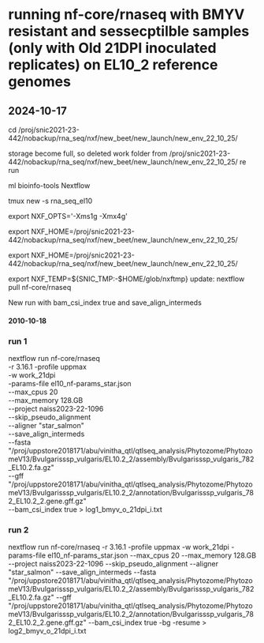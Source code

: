 # running nf-core/rnaseq with BMYV resistant and sessecptilble samples (only with Old 21DPI inoculated replicates) on EL10_2 reference genomes
## 2024-10-17

cd /proj/snic2021-23-442/nobackup/rna_seq/nxf/new_beet/new_launch/new_env_22_10_25/

storage become full, so deleted work folder from /proj/snic2021-23-442/nobackup/rna_seq/nxf/new_beet/new_launch/new_env_22_10_25/ re run

ml bioinfo-tools Nextflow

tmux new -s rna_seq_el10

export NXF_OPTS='-Xms1g -Xmx4g'

export NXF_HOME=/proj/snic2021-23-442/nobackup/rna_seq/nxf/new_beet/new_launch/new_env_22_10_25/

export NXF_HOME=/proj/snic2021-23-442/nobackup/rna_seq/nxf/new_beet/new_launch/new_env_22_10_25/

export NXF_TEMP=${SNIC_TMP:-$HOME/glob/nxftmp}
update: nextflow pull nf-core/rnaseq

New run with bam_csi_index true and save_align_intermeds

#### 2010-10-18
### run 1
nextflow run nf-core/rnaseq \
-r 3.16.1 -profile uppmax \
-w work_21dpi \
-params-file el10_nf-params_star.json \
--max_cpus 20 \
--max_memory 128.GB \
--project naiss2023-22-1096 \
--skip_pseudo_alignment \
--aligner "star_salmon" \
--save_align_intermeds \
--fasta "/proj/uppstore2018171/abu/vinitha_qtl/qtlseq_analysis/Phytozome/PhytozomeV13/Bvulgarisssp_vulgaris/EL10.2_2/assembly/Bvulgarisssp_vulgaris_782_EL10.2.fa.gz" \
--gff "/proj/uppstore2018171/abu/vinitha_qtl/qtlseq_analysis/Phytozome/PhytozomeV13/Bvulgarisssp_vulgaris/EL10.2_2/annotation/Bvulgarisssp_vulgaris_782_EL10.2_2.gene.gff.gz" \
--bam_csi_index true > log1_bmyv_o_21dpi_i.txt


### run 2
nextflow run nf-core/rnaseq -r 3.16.1 -profile uppmax -w work_21dpi -params-file el10_nf-params_star.json --max_cpus 20 --max_memory 128.GB --project naiss2023-22-1096 --skip_pseudo_alignment --aligner "star_salmon" --save_align_intermeds --fasta "/proj/uppstore2018171/abu/vinitha_qtl/qtlseq_analysis/Phytozome/PhytozomeV13/Bvulgarisssp_vulgaris/EL10.2_2/assembly/Bvulgarisssp_vulgaris_782_EL10.2.fa.gz" --gff "/proj/uppstore2018171/abu/vinitha_qtl/qtlseq_analysis/Phytozome/PhytozomeV13/Bvulgarisssp_vulgaris/EL10.2_2/annotation/Bvulgarisssp_vulgaris_782_EL10.2_2.gene.gff.gz" --bam_csi_index true -bg -resume > log2_bmyv_o_21dpi_i.txt


